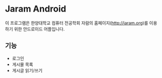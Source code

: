 Jaram Android
=============

이 프로그램은 한양대학교 컴퓨터 전공학회 자람의 홈페이지(http://jaram.org)를 
이용하기 위한 안드로이드 어플입니다.

기능
-------

* 로그인
* 게시물 목록
* 게시글 읽기/쓰기
